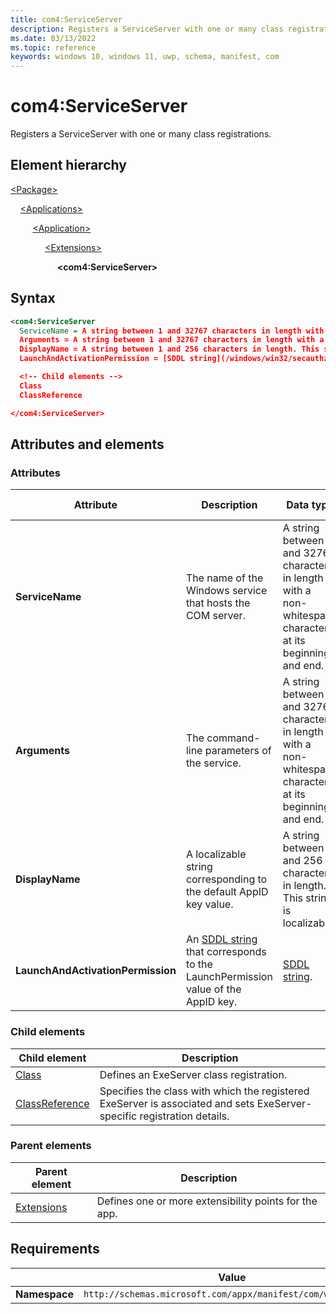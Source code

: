 ```yaml
---
title: com4:ServiceServer
description: Registers a ServiceServer with one or many class registrations. (com4:ServiceServer)
ms.date: 03/13/2022
ms.topic: reference
keywords: windows 10, windows 11, uwp, schema, manifest, com
---
```


# com4:ServiceServer

Registers a ServiceServer with one or many class registrations.

## Element hierarchy

[\<Package\>](element-package.md)

&nbsp;&nbsp;&nbsp;&nbsp;[\<Applications\>](element-applications.md)

&nbsp;&nbsp;&nbsp;&nbsp; &nbsp;&nbsp;&nbsp;&nbsp;[\<Application\>](element-application.md)

&nbsp;&nbsp;&nbsp;&nbsp; &nbsp;&nbsp;&nbsp;&nbsp; &nbsp;&nbsp;&nbsp;&nbsp;[\<Extensions\>](element-1-extensions.md)

&nbsp;&nbsp;&nbsp;&nbsp; &nbsp;&nbsp;&nbsp;&nbsp; &nbsp;&nbsp;&nbsp;&nbsp; &nbsp;&nbsp;&nbsp;&nbsp;**\<com4:ServiceServer\>**

## Syntax

```xml
<com4:ServiceServer
  ServiceName = A string between 1 and 32767 characters in length with a non-whitespace character at its beginning and end.
  Arguments = A string between 1 and 32767 characters in length with a non-whitespace character at its beginning and end.
  DisplayName = A string between 1 and 256 characters in length. This string is localizable.
  LaunchAndActivationPermission = [SDDL string](/windows/win32/secauthz/security-descriptor-string-format). >

  <!-- Child elements -->
  Class
  ClassReference

</com4:ServiceServer>
```

## Attributes and elements

### Attributes

| Attribute | Description | Data type | Required | Default value |
|-|-|-|-|-|
| **ServiceName** | The name of the Windows service that hosts the COM server.  | A string between 1 and 32767 characters in length with a non-whitespace character at its beginning and end.| Yes |  |
| **Arguments** | The command-line parameters of the service. | A string between 1 and 32767 characters in length with a non-whitespace character at its beginning and end.| Yes |  |
| **DisplayName** | A localizable string corresponding to the default AppID key value. | A string between 1 and 256 characters in length. This string is localizable.| Yes |  |
| **LaunchAndActivationPermission** | An [SDDL string](/windows/win32/secauthz/security-descriptor-string-format) that corresponds to the LaunchPermission value of the AppID key. | [SDDL string](/windows/win32/secauthz/security-descriptor-string-format).| Yes |  |

### Child elements

| Child element | Description |
|-|-|
| [Class](element-com4-exeserver-class.md) | Defines an ExeServer class registration. |
| [ClassReference](element-com4-exeserver-classreference.md) | Specifies the class with which the registered ExeServer is associated and sets ExeServer-specific registration details. |

### Parent elements

| Parent element | Description |
|-|-|
| [Extensions](element-1-extensions.md) | Defines one or more extensibility points for the app. |

## Requirements

|   | Value  |
|--|--|
| **Namespace** | `http://schemas.microsoft.com/appx/manifest/com/windows10/4` |
